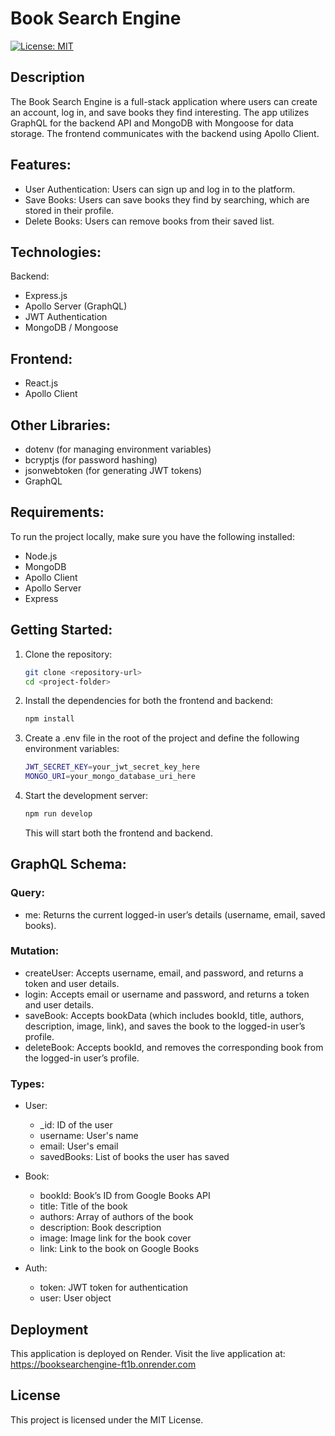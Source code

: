 # Book Search Engine

[![License: MIT](https://img.shields.io/badge/License-MIT-yellow.svg)](https://opensource.org/licenses/MIT)

## Description
The Book Search Engine is a full-stack application where users can create an account, log in, and save books they find interesting. The app utilizes GraphQL for the backend API and MongoDB with Mongoose for data storage. The frontend communicates with the backend using Apollo Client.

## Features:
- User Authentication: Users can sign up and log in to the platform.
- Save Books: Users can save books they find by searching, which are stored in their profile.
- Delete Books: Users can remove books from their saved list.

## Technologies:
Backend: 
- Express.js
- Apollo Server (GraphQL)
- JWT Authentication
- MongoDB / Mongoose

## Frontend: 
- React.js
- Apollo Client

## Other Libraries:
- dotenv (for managing environment variables)
- bcryptjs (for password hashing)
- jsonwebtoken (for generating JWT tokens)
- GraphQL

## Requirements:
To run the project locally, make sure you have the following installed:
- Node.js
- MongoDB
- Apollo Client 
- Apollo Server 
- Express 

## Getting Started:
1. Clone the repository:
    ``` bash
    git clone <repository-url>
    cd <project-folder>
    ```
2. Install the dependencies for both the frontend and backend:
    ```bash
    npm install
    ```
3. Create a .env file in the root of the project and define the following environment variables:
    ```bash
    JWT_SECRET_KEY=your_jwt_secret_key_here
    MONGO_URI=your_mongo_database_uri_here
    ```
4. Start the development server:
    ```bash
    npm run develop
    ```
    This will start both the frontend and backend.

## GraphQL Schema:

### Query:
- me: Returns the current logged-in user’s details (username, email, saved books).

### Mutation:
- createUser: Accepts username, email, and password, and returns a token and user details.
- login: Accepts email or username and password, and returns a token and user details.
- saveBook: Accepts bookData (which includes bookId, title, authors, description, image, link), and saves the book to the logged-in user’s profile.
- deleteBook: Accepts bookId, and removes the corresponding book from the logged-in user’s profile.

### Types:
- User:
  - _id: ID of the user
  - username: User's name
  - email: User's email
  - savedBooks: List of books the user has saved

- Book:
  - bookId: Book’s ID from Google Books API
  - title: Title of the book
  - authors: Array of authors of the book
  - description: Book description
  - image: Image link for the book cover
  - link: Link to the book on Google Books

- Auth:
  - token: JWT token for authentication
  - user: User object

## Deployment
This application is deployed on Render. Visit the live application at:
https://booksearchengine-ft1b.onrender.com

## License

This project is licensed under the MIT License.
